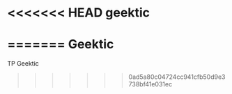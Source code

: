 <<<<<<< HEAD
geektic
=======
=======
Geektic
=======

TP Geektic
>>>>>>> 0ad5a80c04724cc941cfb50d9e3738bf41e031ec
